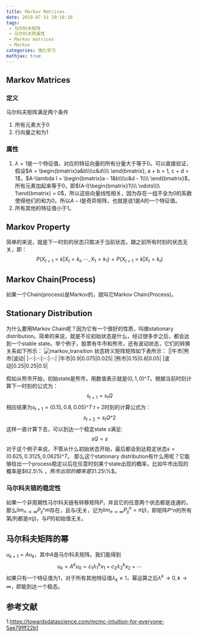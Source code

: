 ```yaml
---
title: Markov Matrices
date: 2019-07-31 20:18:10
tags:
 - 马尔科夫矩阵
 - 马尔科夫熟属性
 - Markov matrices
 - Markov
categories: 强化学习
mathjax: true
---
```


## Markov Matrices
### 定义
马尔科夫矩阵满足两个条件
1. 所有元素大于$0$
2. 行向量之和为$1$

### 属性
1. $\lambda = 1$是一个特征值，对应的特征向量的所有分量大于等于$0$。可以直接验证，假设$A = \begin{bmatrix}a&b\\\\c&d\\\\ \end{bmatrix}, a + b = 1, c + d = 1$，$A-\lambda I =  \begin{bmatrix}a - 1&b\\\\c&d - 1\\\\ \end{bmatrix}$，所有元素加起来等于$0$，即$(A-I)\begin{bmatrix}1\\\\ \vdots\\\\ 1\end{bmatrix} = 0$，所以这些向量线性相关，因为存在一组不全为$0$的系数使得他们的和为$0$。所以$A-I$是奇异矩阵，也就是说$1$是$A$的一个特征值。
2. 所有其他的特征值小于$1$。

## Markov Property
简单的来说，就是下一时刻的状态只取决于当前状态，跟之前所有时刻的状态无关，即：
$$P(X_{t+1} = k |X_t=k_t,\cdots, X_1 = k_1) = P(X_{t+1}=k |X_t=k_t) \tag{2}$$

## Markov Chain(Process)
如果一个Chain(process)是Markov的，就叫它Markov Chain(Process)。

## Stationary Distribution
为什么要用Markov Chain呢？因为它有一个很好的性质，叫做stationary distribution。简单的来说，就是不论初始状态是什么，经过很多步之后，都会达到一个stable state。举个例子，股票有牛市和熊市，还有波动状态，它们的转换关系如下所示：
![markov_transition](markov_transition.png)
状态转义矩阵矩阵如下表所示：
||牛市|熊市|波动|
|:-:|:-:|:-:|:-:|
|牛市|0.9|0.075|0.025|
|熊市|0.15|0.8|0.05|
|波动|0.25|0.25|0.5|

假如从熊市开始，初始state是熊市，用数值表示就是$(0, 1, 0)\^T$。根据当前时刻计算下一时刻的公式为：
$$s_{t+1} = s_t Q \tag{3}$$
相应结果为$s_{t+1} = (0.15, 0.8, 0.05)\^T$
$t+2$时刻的计算公式为：
$$s_{t+2} = s_t Q\^2 \tag{4}$$
这样一直计算下去，可以到达一个稳定state $s$满足:
$$sQ = s \tag{5}$$
对于这个例子来说，不管从什么初始状态开始，最后都会到达稳定状态$s = (0.625, 0.3125, 0.0625)\^T$。
那么这个stationary distribution有什么用呢？它能够给出一个process稳定以后在任意时刻某个state出现的概率，比如牛市出现的概率是$62.5\\% $，熊市出现的概率是$31.25\\%$。

### 马尔科夫链的稳定性
如果一个非周期性马尔科夫链有转移矩阵$P$，并且它的任意两个状态都是连通的，那么$lim_{n\rightarrow \infty} P_{ij}\^m$存在，且与$i$无关，记为$lim_{n\rightarrow \infty }P_{ij}^n = \pi(j)$，即矩阵$P\^n$的所有第$j$列都是$\pi(j)$，与$P$的初始值无关。

## 马尔科夫矩阵的幂
$u_{k+1}=Au_k$，其中$A$是马尔科夫矩阵。我们能得到
$$u_k = A^k u_0 = c_1 \lambda_1^k x_1 + c_2 \lambda_2^k x_2 + \cdots \tag{1}$$
如果只有一个特征值为$1$，对于所有其他特征值$\lambda_k \neq 1$，幂运算之后$\lambda^k \rightarrow 0, k\rightarrow \infty$，即能到达一个稳态。


## 参考文献
1.https://towardsdatascience.com/mcmc-intuition-for-everyone-5ae79fff22b1
